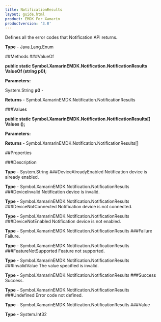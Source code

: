 ```yaml
---
title: NotificationResults
layout: guide.html
product: EMDK For Xamarin 
productversion: '3.0' 
---
```

Defines all the error codes that Notification API returns. 

**Type** - Java.Lang.Enum

##Methods
###ValueOf

**public static Symbol.XamarinEMDK.Notification.NotificationResults ValueOf (string p0);**


        

**Parameters:**

System.String **p0**  - 
        

**Returns** - Symbol.XamarinEMDK.Notification.NotificationResults

###Values

**public static Symbol.XamarinEMDK.Notification.NotificationResults[] Values ();**


        

**Parameters:**

**Returns** - Symbol.XamarinEMDK.Notification.NotificationResults[]

##Properties

###Description

        

**Type** - System.String
###DeviceAlreadyEnabled
Notification device is already enabled.

**Type** - Symbol.XamarinEMDK.Notification.NotificationResults
###DeviceInvalid
Notification device is invalid.

**Type** - Symbol.XamarinEMDK.Notification.NotificationResults
###DeviceNotConnected
Notification device is not connected.

**Type** - Symbol.XamarinEMDK.Notification.NotificationResults
###DeviceNotEnabled
Notification device is not enabled.

**Type** - Symbol.XamarinEMDK.Notification.NotificationResults
###Failure
Failure.

**Type** - Symbol.XamarinEMDK.Notification.NotificationResults
###FeatureNotSupported
Feature not supported.

**Type** - Symbol.XamarinEMDK.Notification.NotificationResults
###InvalidValue
The value specified is invalid.

**Type** - Symbol.XamarinEMDK.Notification.NotificationResults
###Success
Success.

**Type** - Symbol.XamarinEMDK.Notification.NotificationResults
###Undefined
Error code not defined.

**Type** - Symbol.XamarinEMDK.Notification.NotificationResults
###Value

        

**Type** - System.Int32
